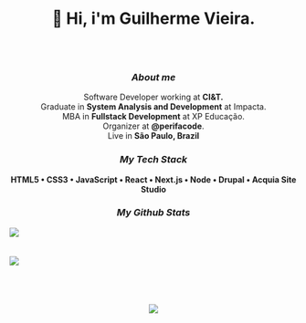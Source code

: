 <div align="center">

  # 🌠 Hi, i'm Guilherme Vieira.

  <br>
  <br>

  ### *About me*
  <p>
    Software Developer working at <strong>CI&T.</strong> <br>
    Graduate in <strong>System Analysis and Development</strong> at Impacta. <br>
    MBA in <strong>Fullstack Development</strong> at XP Educação. <br>
    Organizer at <strong>@perifacode</strong>. <br>
    Live in <strong> São Paulo, Brazil </strong>
  </p>

  ### *My Tech Stack*
  <strong> HTML5 • CSS3 • JavaScript • React • Next.js • Node • Drupal • Acquia Site Studio </strong>

  ### *My Github Stats*
  <div style="display: flex; flex-direction: column;">
    <img src="https://github-readme-stats.vercel.app/api?username=gitlherme&show_icons=true&theme=tokyonight"/>
    <br>
    <br>
    <img src="https://github-readme-stats.vercel.app/api/top-langs/?username=gitlherme&layout=compact&theme=tokyonight"/>
  </div>

  <br>
  <br>
  <br>
  <br>

  <div>
    <img align="center" src="https://media.giphy.com/media/J9lGBaHFbjZm0/source.gif">
  </div>

</div>
